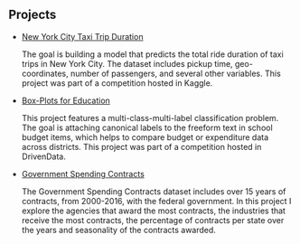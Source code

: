 ## Projects

* [New York City Taxi Trip Duration](nyctaxi.md)

   The goal is building a model that predicts the total ride duration of taxi trips in New York City. The dataset includes pickup time, geo-coordinates, number of passengers, and several other variables. This project was part of a competition hosted in Kaggle.

* [Box-Plots for Education](boxplots.md)

   This project features a multi-class-multi-label classification problem. The goal is attaching canonical labels to the freeform text in school budget items, which helps to compare budget or expenditure data across districts. This project was part of a competition hosted in DrivenData.

* [Government Spending Contracts](gov.md)

   The Government Spending Contracts dataset includes over 15 years of contracts, from 2000-2016, with the federal government. In this project I explore the agencies that award the most contracts, the industries that receive the most contracts, the percentage of contracts per state over the years and seasonality of the contracts awarded.
